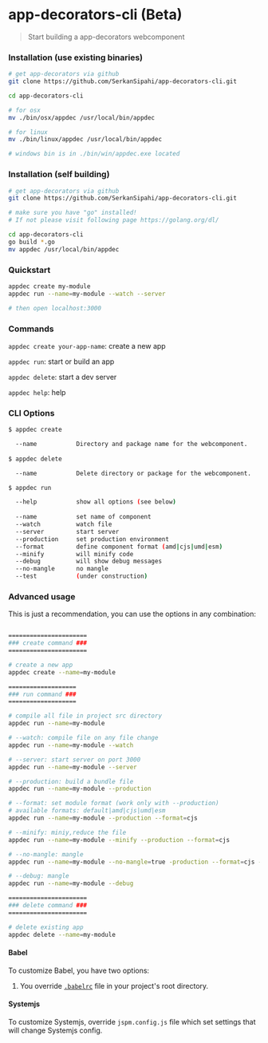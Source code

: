 # app-decorators-cli (Beta)

> Start building a app-decorators webcomponent

### Installation (use existing binaries)
```sh
# get app-decorators via github
git clone https://github.com/SerkanSipahi/app-decorators-cli.git

cd app-decorators-cli

# for osx
mv ./bin/osx/appdec /usr/local/bin/appdec

# for linux
mv ./bin/linux/appdec /usr/local/bin/appdec

# windows bin is in ./bin/win/appdec.exe located
```

### Installation (self building)

```sh
# get app-decorators via github
git clone https://github.com/SerkanSipahi/app-decorators-cli.git

# make sure you have "go" installed!
# If not please visit following page https://golang.org/dl/

cd app-decorators-cli
go build *.go
mv appdec /usr/local/bin/appdec
```

### Quickstart
```sh
appdec create my-module
appdec run --name=my-module --watch --server

# then open localhost:3000
```

### Commands

`appdec create your-app-name`: create a new app

`appdec run`: start or build an app

`appdec delete`: start a dev server

`appdec help`: help

### CLI Options

```sh
$ appdec create

  --name           Directory and package name for the webcomponent.
  
$ appdec delete

  --name           Delete directory or package for the webcomponent.

$ appdec run

  --help           show all options (see below)
  
  --name           set name of component
  --watch          watch file                                           [default: false]
  --server         start server                                         [default: false]
  --production     set production environment                           [default: false]
  --format         define component format (amd|cjs|umd|esm)            [default: "default"]
  --minify         will minify code                                     [default: false]
  --debug          will show debug messages                             [default: false]
  --no-mangle      no mangle                                            [default: false]
  --test           (under construction)                                 [default: false]
```

### Advanced usage

This is just a recommendation, you can use the options in any combination:
```sh

======================
### create command ###
======================

# create a new app
appdec create --name=my-module

===================
### run command ###
===================

# compile all file in project src directory
appdec run --name=my-module

# --watch: compile file on any file change
appdec run --name=my-module --watch

# --server: start server on port 3000
appdec run --name=my-module --server

# --production: build a bundle file
appdec run --name=my-module --production

# --format: set module format (work only with --production)
# available formats: default|amd|cjs|umd|esm
appdec run --name=my-module --production --format=cjs

# --minify: miniy,reduce the file
appdec run --name=my-module --minify --production --format=cjs

# --no-mangle: mangle
appdec run --name=my-module --no-mangle=true -production --format=cjs --minify

# --debug: mangle
appdec run --name=my-module --debug

======================
### delete command ###
======================

# delete existing app
appdec delete --name=my-module
```

#### Babel

To customize Babel, you have two options:

1. You override [`.babelrc`](https://babeljs.io/docs/usage/babelrc/) file in your project's root directory.

#### Systemjs

To customize Systemjs, override ```jspm.config.js``` file which set settings that will change Systemjs config.